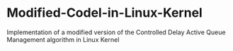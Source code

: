 # Modified-Codel-in-Linux-Kernel
Implementation of a modified version of the Controlled Delay Active Queue Management algorithm in Linux Kernel
